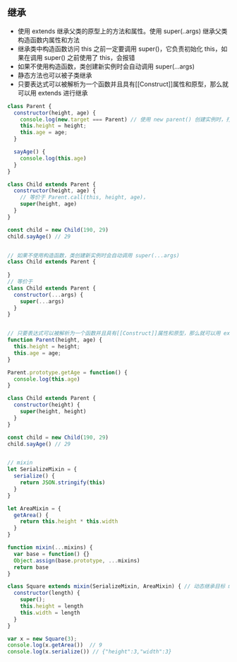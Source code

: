 ## 继承
- 使用 extends 继承父类的原型上的方法和属性。使用 super(..args) 继承父类构造函数内属性和方法
- 继承类中构造函数访问 this 之前一定要调用 super()，它负责初始化 this，如果在调用 super() 之前使用了 this，会报错
- 如果不使用构造函数，类创建新实例时会自动调用 super(...args)
- 静态方法也可以被子类继承
- 只要表达式可以被解析为一个函数并且具有[[Construct]]属性和原型，那么就可以用 extends 进行继承

```js
class Parent {
  constructor(height, age) {
    console.log(new.target === Parent) // 使用 new parent() 创建实例时，打印 true；如果 new Child() 创建实例时，new.target === Child
    this.height = height;
    this.age = age;
  }

  sayAge() {
    console.log(this.age)
  }
}

class Child extends Parent {
  constructor(height, age) {
    // 等价于 Parent.call(this, height, age)，
    super(height, age)
  }
}

const child = new Child(190, 29)
child.sayAge() // 29


// 如果不使用构造函数，类创建新实例时会自动调用 super(...args)
class Child extends Parent {
  
} 
// 等价于
class Child extends Parent {
  constructor(...args) {
    super(...args)
  }
}


// 只要表达式可以被解析为一个函数并且具有[[Construct]]属性和原型，那么就可以用 extends 进行继承
function Parent(height, age) {
  this.height = height;
  this.age = age;
}

Parent.prototype.getAge = function() {
  console.log(this.age)
}

class Child extends Parent {
  constructor(height) {
    super(height, height)
  }
}

const child = new Child(190, 29)
child.sayAge() // 29


// mixin
let SerializeMixin = {
  serialize() {
    return JSON.stringify(this)
  }
}

let AreaMixin = {
  getArea() {
    return this.height * this.width
  }
}

function mixin(...mixins) {
  var base = function() {}
  Object.assign(base.prototype, ...mixins)
  return base
}

class Square extends mixin(SerializeMixin, AreaMixin) { // 动态继承目标 mixin()
  constructor(length) {
    super();
    this.height = length
    this.width = length
  }
}

var x = new Square(3);
console.log(x.getArea())  // 9
console.log(x.serialize()) // {"height":3,"width":3}
```